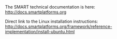 The SMART technical documentation is here: <http://docs.smartplatforms.org>

Direct link to the Linux installation instructions:
<http://docs.smartplatforms.org/framework/reference-implementation/install-ubuntu.html>
